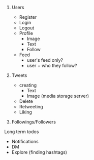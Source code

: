 1. Users

   - Register
   - Login
   - Logout
   - Profile
     - Image
     - Text
     - Follow
   - Feed
     - user's feed only?
     - user + who they follow?

2. Tweets

   - creating
     - Text
     - Image (media storage server)
   - Delete
   - Retweeting
   - Liking

3. Followings/Followers

Long term todos

- Notifications
- DM
- Explore (finding hashtags)
